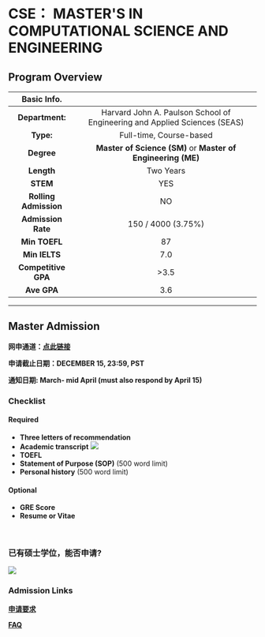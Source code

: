 # CSE： MASTER'S IN COMPUTATIONAL SCIENCE AND ENGINEERING

## Program Overview

|Basic Info.||
| :---: | :---: |
| **Department:** |  Harvard John A. Paulson School of Engineering and Applied Sciences (SEAS) |
| **Type:** | Full-time, Course-based |
| **Degree** | **Master of Science (SM)** or **Master of Engineering (ME)**  |
| **Length** | Two Years |
| **STEM** | YES |
| **Rolling Admission** | NO |
| **Admission Rate** | 150 / 4000 (3.75%) |
| **Min TOEFL** | 87 |
| **Min IELTS** | 7.0 |
| **Competitive GPA** | >3.5 |
| **Ave GPA** | 3.6 |

---

## Master Admission

**网申通道：[点此链接](https://grad.ucla.edu/admissions/)**

**申请截止日期：DECEMBER 15, 23:59, PST**

**通知日期: March- mid April (must also respond by April 15)**


### Checklist
#### Required

- **Three letters of recommendation**
- **Academic transcript**
![](./%E4%B8%AA%E4%BA%BA%E6%88%90%E7%BB%A9%E5%8D%95.png)
- **TOEFL**
- **Statement of Purpose (SOP)** (500 word limit)
- **Personal history** (500 word limit)

#### Optional
- **GRE Score**
- **Resume or Vitae**

</br>

### 已有硕士学位，能否申请?
![](./双硕士学位.png)


###  Admission Links

**[申请要求](https://www.cs.ucla.edu/graduate-requirements/)**

**[FAQ](https://www.cs.ucla.edu/graduate-admission-frequently-asked-questions/)**
